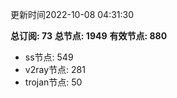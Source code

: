 更新时间2022-10-08 04:31:30

**总订阅: 73**
**总节点: 1949**
**有效节点: 880**
- ss节点: 549
- v2ray节点: 281
- trojan节点: 50

